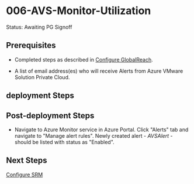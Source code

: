 # 006-AVS-Monitor-Utilization
Status: Awaiting PG Signoff

## Prerequisites

* Completed steps as described in [Configure GlobalReach](../005-AVS-GlobalReach/readme.md).

* A list of email address(es) who will receive Alerts from Azure VMware Solution Private Cloud.

## deployment Steps

## Post-deployment Steps

* Navigate to Azure Monitor service in Azure Portal. Click "Alerts" tab and navigate to "Manage alert rules". Newly created alert - *AVSAlert* - should be listed with status as "Enabled".

## Next Steps

[Configure SRM](../007-AVS-SRM/readme.md)